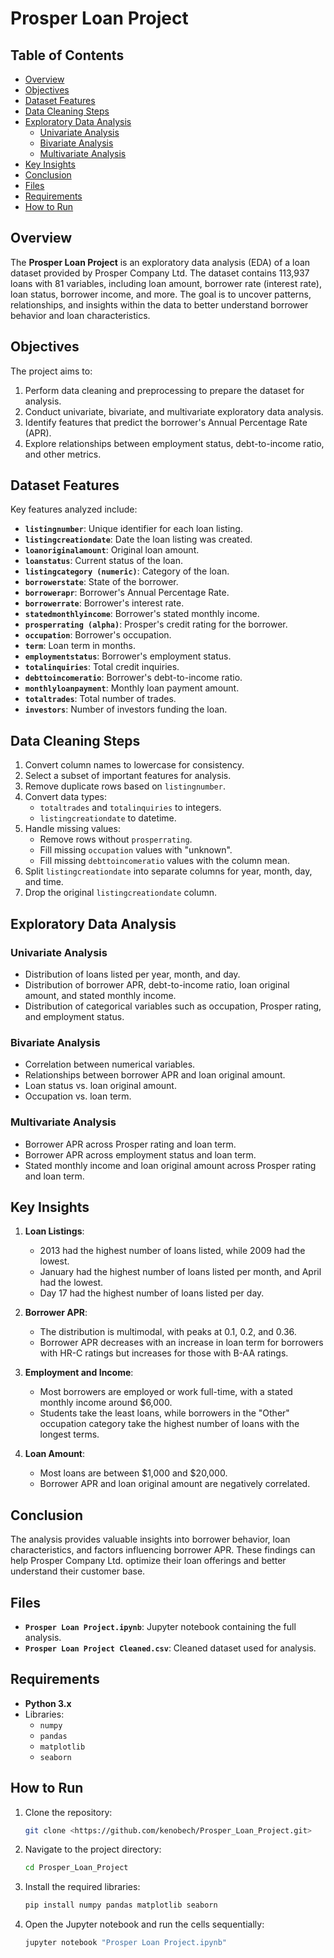 # Prosper Loan Project

## Table of Contents
- [Overview](#overview)
- [Objectives](#objectives)
- [Dataset Features](#dataset-features)
- [Data Cleaning Steps](#data-cleaning-steps)
- [Exploratory Data Analysis](#exploratory-data-analysis)
  - [Univariate Analysis](#univariate-analysis)
  - [Bivariate Analysis](#bivariate-analysis)
  - [Multivariate Analysis](#multivariate-analysis)
- [Key Insights](#key-insights)
- [Conclusion](#conclusion)
- [Files](#files)
- [Requirements](#requirements)
- [How to Run](#how-to-run)

## Overview
The **Prosper Loan Project** is an exploratory data analysis (EDA) of a loan dataset provided by Prosper Company Ltd. The dataset contains 113,937 loans with 81 variables, including loan amount, borrower rate (interest rate), loan status, borrower income, and more. The goal is to uncover patterns, relationships, and insights within the data to better understand borrower behavior and loan characteristics.

## Objectives
The project aims to:
1. Perform data cleaning and preprocessing to prepare the dataset for analysis.
2. Conduct univariate, bivariate, and multivariate exploratory data analysis.
3. Identify features that predict the borrower's Annual Percentage Rate (APR).
4. Explore relationships between employment status, debt-to-income ratio, and other metrics.

## Dataset Features
Key features analyzed include:
- **`listingnumber`**: Unique identifier for each loan listing.
- **`listingcreationdate`**: Date the loan listing was created.
- **`loanoriginalamount`**: Original loan amount.
- **`loanstatus`**: Current status of the loan.
- **`listingcategory (numeric)`**: Category of the loan.
- **`borrowerstate`**: State of the borrower.
- **`borrowerapr`**: Borrower's Annual Percentage Rate.
- **`borrowerrate`**: Borrower's interest rate.
- **`statedmonthlyincome`**: Borrower's stated monthly income.
- **`prosperrating (alpha)`**: Prosper's credit rating for the borrower.
- **`occupation`**: Borrower's occupation.
- **`term`**: Loan term in months.
- **`employmentstatus`**: Borrower's employment status.
- **`totalinquiries`**: Total credit inquiries.
- **`debttoincomeratio`**: Borrower's debt-to-income ratio.
- **`monthlyloanpayment`**: Monthly loan payment amount.
- **`totaltrades`**: Total number of trades.
- **`investors`**: Number of investors funding the loan.

## Data Cleaning Steps
1. Convert column names to lowercase for consistency.
2. Select a subset of important features for analysis.
3. Remove duplicate rows based on `listingnumber`.
4. Convert data types:
   - `totaltrades` and `totalinquiries` to integers.
   - `listingcreationdate` to datetime.
5. Handle missing values:
   - Remove rows without `prosperrating`.
   - Fill missing `occupation` values with "unknown".
   - Fill missing `debttoincomeratio` values with the column mean.
6. Split `listingcreationdate` into separate columns for year, month, day, and time.
7. Drop the original `listingcreationdate` column.

## Exploratory Data Analysis
### Univariate Analysis
- Distribution of loans listed per year, month, and day.
- Distribution of borrower APR, debt-to-income ratio, loan original amount, and stated monthly income.
- Distribution of categorical variables such as occupation, Prosper rating, and employment status.

### Bivariate Analysis
- Correlation between numerical variables.
- Relationships between borrower APR and loan original amount.
- Loan status vs. loan original amount.
- Occupation vs. loan term.

### Multivariate Analysis
- Borrower APR across Prosper rating and loan term.
- Borrower APR across employment status and loan term.
- Stated monthly income and loan original amount across Prosper rating and loan term.

## Key Insights
1. **Loan Listings**:
   - 2013 had the highest number of loans listed, while 2009 had the lowest.
   - January had the highest number of loans listed per month, and April had the lowest.
   - Day 17 had the highest number of loans listed per day.

2. **Borrower APR**:
   - The distribution is multimodal, with peaks at 0.1, 0.2, and 0.36.
   - Borrower APR decreases with an increase in loan term for borrowers with HR-C ratings but increases for those with B-AA ratings.

3. **Employment and Income**:
   - Most borrowers are employed or work full-time, with a stated monthly income around $6,000.
   - Students take the least loans, while borrowers in the "Other" occupation category take the highest number of loans with the longest terms.

4. **Loan Amount**:
   - Most loans are between $1,000 and $20,000.
   - Borrower APR and loan original amount are negatively correlated.

## Conclusion
The analysis provides valuable insights into borrower behavior, loan characteristics, and factors influencing borrower APR. These findings can help Prosper Company Ltd. optimize their loan offerings and better understand their customer base.

## Files
- **`Prosper Loan Project.ipynb`**: Jupyter notebook containing the full analysis.
- **`Prosper Loan Project Cleaned.csv`**: Cleaned dataset used for analysis.

## Requirements
- **Python 3.x**
- Libraries:
  - `numpy`
  - `pandas`
  - `matplotlib`
  - `seaborn`

## How to Run
1. Clone the repository:
   ```bash
   git clone <https://github.com/kenobech/Prosper_Loan_Project.git>
   ```
2. Navigate to the project directory:
   ```bash
   cd Prosper_Loan_Project
   ```
3. Install the required libraries:
   ```bash
   pip install numpy pandas matplotlib seaborn
   ```
4. Open the Jupyter notebook and run the cells sequentially:
   ```bash
   jupyter notebook "Prosper Loan Project.ipynb"
   ```
